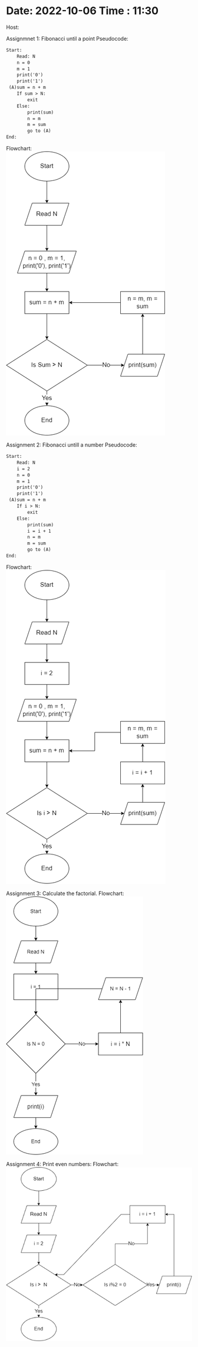 # Date: 2022-10-06 Time : 11:30

Host:

Assignmnet 1: Fibonacci until a point
Pseudocode:

```.txt
Start:
    Read: N
    n = 0
    m = 1
    print('0')
    print('1')
 (A)sum = n + m
    If sum > N:
        exit
    Else:
        print(sum)
        n = m
        m = sum
        go to (A)
End:
```

Flowchart:
![Fibonacci untill a point](Fibonacci%20untill%20a%20point.png)

Assignment 2: Fibonacci untill a number
Pseudocode:

```.txt
Start:
    Read: N
    i = 2
    n = 0
    m = 1
    print('0')
    print('1')
 (A)sum = n + m
    If i > N:
        exit
    Else:
        print(sum)
        i = i + 1
        n = m
        m = sum
        go to (A)
End:
```

Flowchart:
![Fibonacci untill a number of digits](Fibonacci%20untill%20a%20number%20of%20digits.png)

Assignment 3:
Calculate the factorial.
Flowchart:
![Find Product](Find%20Product.png)

Assignment 4:
Print even numbers:
Flowchart:
![Print Even Number](Print%20even%20numbers.png)
